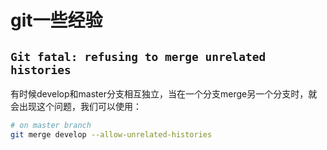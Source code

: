 # git一些经验

## `Git fatal: refusing to merge unrelated histories`

有时候develop和master分支相互独立，当在一个分支merge另一个分支时，就会出现这个问题，我们可以使用：

```sh
# on master branch
git merge develop --allow-unrelated-histories
```
